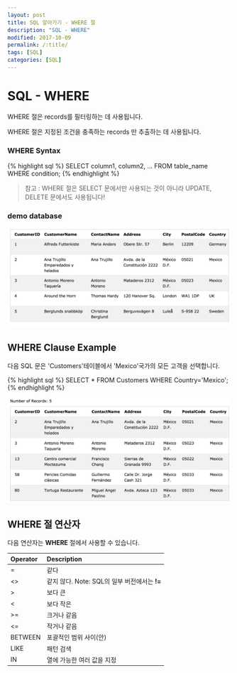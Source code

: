 ```yaml
---
layout: post
title: SQL 알아가기 - WHERE 절
description: "SQL - WHERE"
modified: 2017-10-09
permalink: /:title/
tags: [SQL]
categories: [SQL]
---
```


# SQL - WHERE

WHERE 절은 records를 필터링하는 데 사용됩니다. 

WHERE 절은 지정된 조건을 충족하는 records 만 추출하는 데 사용됩니다.


### WHERE Syntax

{% highlight sql %}
SELECT column1, column2, ...
FROM table_name
WHERE condition;
{% endhighlight %}

> 참고 : WHERE 절은 SELECT 문에서만 사용되는 것이 아니라 UPDATE, 
> DELETE 문에서도 사용됩니다!
>

### demo database

![](../images/sql-images/demo-database.png)

## WHERE Clause Example

다음 SQL 문은 'Customers'테이블에서 'Mexico'국가의 모든 고객을 선택합니다.

{% highlight sql %}
SELECT * FROM Customers
WHERE Country='Mexico';
{% endhighlight %}

![](../images/sql-images/mexico.png)

## WHERE 절 연산자

다음 연산자는 **WHERE** 절에서 사용할 수 있습니다.

|Operator |	Description|
|:--------|:-----------|
|=	|같다|
|<>	|같지 않다. Note: SQL의 일부 버전에서는 **!=** |
|>	|보다 큰|
|<	|보다 작은|
|>=	|크거나 같음|
|<=	|작거나 같음|
|BETWEEN|	포괄적인 범위 사이(안) |
|LIKE|	패턴 검색|
|IN	|열에 가능한 여러 값을 지정|



